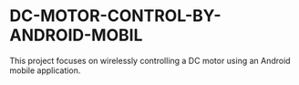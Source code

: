 # DC-MOTOR-CONTROL-BY-ANDROID-MOBIL
This project focuses on wirelessly controlling a DC motor using an Android mobile application.
